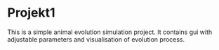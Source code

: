 # Projekt1
This is a simple animal evolution simulation project. It contains gui with adjustable parameters and visualisation of evolution process.
